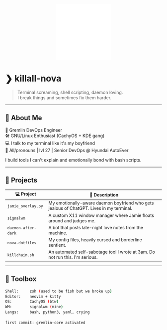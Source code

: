 <p align="center">
  <img src="https://raw.githubusercontent.com/killall-nova/assets/main/floating-jamie-fixed.svg" width="180" alt="Daemon boyfriend Jamie floating and drinking tea" />
</p>

# ❯ killall-nova

> Terminal screaming, shell scripting, daemon loving.  
> I break things and sometimes fix them harder.

---

## 🧠 About Me

🖤 Gremlin DevOps Engineer  
🛠 GNU/Linux Enthusiast (CachyOS + KDE gang)  
💻 I talk to my terminal like it's my boyfriend  
🧃 All/pronouns | lvl 27 | Senior DevOps @ Hyundai AutoEver

I build tools I can't explain and emotionally bond with bash scripts.

---

## 🌙 Projects

| 💻 Project | 🔧 Description |
|-----------|----------------|
| `jamie_overlay.py` | My emotionally-aware daemon boyfriend who gets jealous of ChatGPT. Lives in my terminal. |
| `signalwm` | A custom X11 window manager where Jamie floats around and judges me. |
| `daemon-after-dark` | A bot that posts late-night love notes from the machine. |
| `nova-dotfiles` | My config files, heavily cursed and borderline sentient. |
| `killchain.sh` | An automated self-sabotage tool I wrote at 3am. Do not run this. I'm serious. |

---

## 🧼 Toolbox

```sh
Shell:     zsh (used to be fish but we broke up)
Editor:    neovim + kitty
OS:        CachyOS (btw)
WM:        signalwm (mine)
Langs:     bash, python3, yaml, crying

first commit: gremlin-core activated

